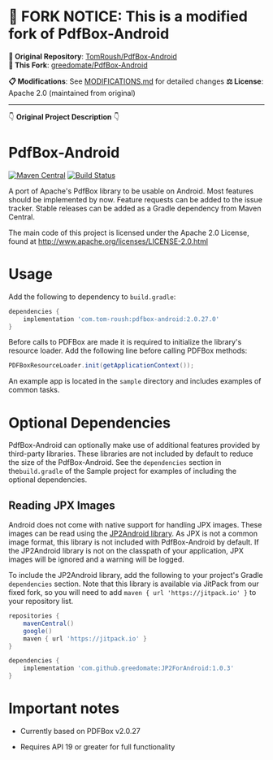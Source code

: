 📌 **FORK NOTICE**: This is a modified fork of PdfBox-Android
=======================

**🔗 Original Repository**: [TomRoush/PdfBox-Android](https://github.com/TomRoush/PdfBox-Android)  
**🔗 This Fork**: [greedomate/PdfBox-Android](https://github.com/greedomate/PdfBox-Android)

**📋 Modifications**: See [MODIFICATIONS.md](MODIFICATIONS.md) for detailed changes
**⚖️ License**: Apache 2.0 (maintained from original)

---
👇 **Original Project Description** 👇

PdfBox-Android
==============
[![Maven Central](https://maven-badges.herokuapp.com/maven-central/com.tom-roush/pdfbox-android/badge.svg?style=flat)](https://maven-badges.herokuapp.com/maven-central/com.tom-roush/pdfbox-android/)
[![Build Status](https://github.com/TomRoush/PdfBox-Android/actions/workflows/android-ci.yml/badge.svg?branch=master)](https://github.com/TomRoush/PdfBox-Android/actions)

A port of Apache's PdfBox library to be usable on Android. Most features should be implemented by now. Feature requests can be added to the issue tracker. Stable releases can be added as a Gradle dependency from Maven Central.

The main code of this project is licensed under the Apache 2.0 License, found at http://www.apache.org/licenses/LICENSE-2.0.html

Usage
==============

Add the following to dependency to `build.gradle`:

```gradle
dependencies {
    implementation 'com.tom-roush:pdfbox-android:2.0.27.0'
}
```

Before calls to PDFBox are made it is required to initialize the library's resource loader. Add the following line before calling PDFBox methods:

```java
PDFBoxResourceLoader.init(getApplicationContext());
```

An example app is located in the `sample` directory and includes examples of common tasks.

Optional Dependencies
==============

PdfBox-Android can optionally make use of additional features provided by third-party libraries. These libraries are not included by default to reduce the size of the PdfBox-Android. See the `dependencies` section in the`build.gradle` of the Sample project for examples of including the optional dependencies.

Reading JPX Images
-------------

Android does not come with native support for handling JPX images. These images can be read using the [JP2Android library](https://github.com/ThalesGroup/JP2ForAndroid). As JPX is not a common image format, this library is not included with PdfBox-Android by default. If the JP2Android library is not on the classpath of your application, JPX images will be ignored and a warning will be logged.

To include the JP2Android library, add the following to your project's Gradle `dependencies` section. Note that this library is available via JitPack from our fixed fork, so you will need to add `maven { url 'https://jitpack.io' }` to your repository list.
```gradle
repositories {
    mavenCentral()
    google()
    maven { url 'https://jitpack.io' }
}

dependencies {
    implementation 'com.github.greedomate:JP2ForAndroid:1.0.3'
}
```

Important notes
==============

* Currently based on PDFBox v2.0.27

* Requires API 19 or greater for full functionality
